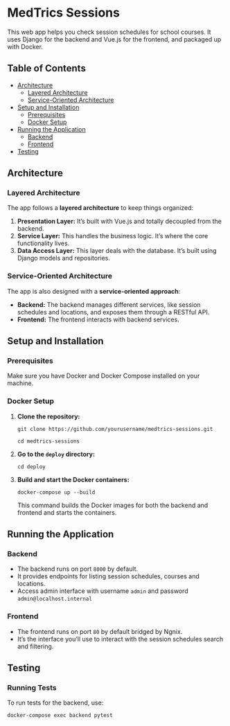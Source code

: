 # MedTrics Sessions

This web app helps you check session schedules for school courses. 
It uses Django for the backend and Vue.js for the frontend, and packaged up with Docker.

## Table of Contents

- [Architecture](#architecture)
  - [Layered Architecture](#layered-architecture)
  - [Service-Oriented Architecture](#service-oriented-architecture)
- [Setup and Installation](#setup-and-installation)
  - [Prerequisites](#prerequisites)
  - [Docker Setup](#docker-setup)
- [Running the Application](#running-the-application)
  - [Backend](#backend)
  - [Frontend](#frontend)
- [Testing](#testing)


## Architecture

### Layered Architecture

The app follows a **layered architecture** to keep things organized:

1. **Presentation Layer:** It’s built with Vue.js and totally decoupled from the backend.
2. **Service Layer:** This handles the business logic. It’s where the core functionality lives.
3. **Data Access Layer:** This layer deals with the database. It’s built using Django models and repositories.

### Service-Oriented Architecture

The app is also designed with a **service-oriented approach**:

- **Backend:** The backend manages different services, like session schedules and locations, and exposes them through a RESTful API.
- **Frontend:** The frontend interacts with backend services.

## Setup and Installation

### Prerequisites

Make sure you have Docker and Docker Compose installed on your machine.

### Docker Setup

1. **Clone the repository:**

   ``git clone https://github.com/yourusername/medtrics-sessions.git``

   ``cd medtrics-sessions``

2. **Go to the `deploy` directory:**

   `cd deploy`

3. **Build and start the Docker containers:**

   `docker-compose up --build`

   This command builds the Docker images for both the backend and frontend and starts the containers.

## Running the Application

### Backend

- The backend runs on port `8000` by default.
- It provides endpoints for listing session schedules, courses and locations.
- Access admin interface with username `admin` and password `admin@localhost.internal`

### Frontend

- The frontend runs on port `80` by default bridged by Ngnix.
- It’s the interface you’ll use to interact with the session schedules search and filtering.

## Testing

### Running Tests

To run tests for the backend, use:

`docker-compose exec backend pytest`

